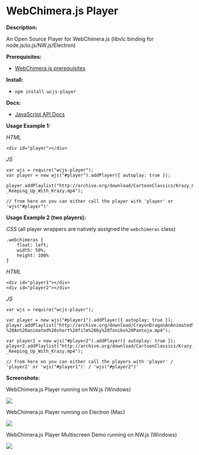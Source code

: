 # WebChimera.js Player
**Description:**

An Open Source Player for WebChimera.js (libvlc binding for node.js/io.js/NW.js/Electron)

**Prerequisites:**
- [WebChimera.js prerequisites](https://github.com/RSATom/WebChimera.js#build-prerequisites)

**Install:**
- ``npm install wcjs-player``

**Docs:**
- [JavaScript API Docs](https://github.com/jaruba/wcjs-player/wiki/JavaScript-API)

**Usage Example 1:**

*HTML*

	<div id="player"></div>

*JS*

	var wjs = require("wcjs-player");
	var player = new wjs("#player").addPlayer({ autoplay: true });

	player.addPlaylist("http://archive.org/download/CartoonClassics/Krazy_Kat_-_Keeping_Up_With_Krazy.mp4");

	// from here on you can either call the player with 'player' or 'wjs("#player")'


**Usage Example 2 (two players):**

*CSS* (all player wrappers are natively assigned the ``webchimeras`` class)

	.webchimeras {
		float: left;
		width: 50%;
		height: 100%
	}

*HTML*

	<div id="player1"></div>
	<div id="player2"></div>

*JS*

	var wjs = require("wcjs-player");

	var player = new wjs("#player1").addPlayer({ autoplay: true });
	player.addPlaylist("http://archive.org/download/CrayonDragonAnAnimatedShortFilmByTonikoPantoja/Crayon%20Dragon%20-%20An%20animated%20short%20film%20by%20Toniko%20Pantoja.mp4");

	var player2 = new wjs("#player2").addPlayer({ autoplay: true });
	player2.addPlaylist("http://archive.org/download/CartoonClassics/Krazy_Kat_-_Keeping_Up_With_Krazy.mp4");

	// from here on you can either call the players with 'player' / 'player2' or 'wjs("#player1")' / 'wjs("#player2")'


**Screenshots:**

WebChimera.js Player running on NW.js (Windows)

<img src="http://webchimera.org/samples/wcjs-player.png">

WebChimera.js Player running on Electron (Mac)

<img src="http://webchimera.org/samples/wcjs-player-2.png">

WebChimera.js Player Multiscreen Demo running on NW.js (Windows)

<img src="http://webchimera.org/samples/wcjs-player-multiscreen.png">

